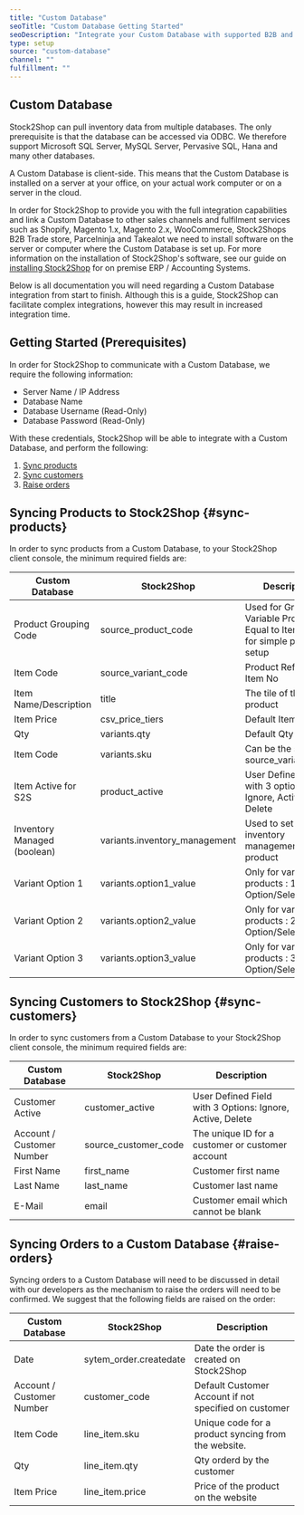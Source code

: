 ```yaml
---
title: "Custom Database"
seoTitle: "Custom Database Getting Started"
seoDescription: "Integrate your Custom Database with supported B2B and B2C Systems through Stock2Shop"
type: setup
source: "custom-database"
channel: ""
fulfillment: ""
---
```


## Custom Database
Stock2Shop can pull inventory data from multiple databases. 
The only prerequisite is that the database can be accessed via ODBC. 
We therefore support Microsoft SQL Server, MySQL Server, Pervasive SQL, Hana and many other databases.

A Custom Database is client-side. 
This means that the Custom Database is installed on a 
server at your office, on your actual work computer or on a 
server in the cloud. 

In order for Stock2Shop to provide you 
with the full integration capabilities and link a Custom Database
to other sales channels and fulfilment services such as 
Shopify, Magento 1.x, Magento 2.x, WooCommerce, Stock2Shops B2B Trade store, 
Parcelninja and Takealot we need to install software on the server or computer where the Custom Database is set up. 
For more information on the installation of Stock2Shop's software, see our guide on [installing Stock2Shop](/help/setup/installing-stock2shop/ "Installing Stock2Shop for on Premise ERP / AAccounting Sysytems") for on premise ERP / Accounting Systems.


Below is all documentation you will need regarding a Custom Database integration from start to finish.
Although this is a guide, Stock2Shop can facilitate complex integrations, however this may result in increased integration time.

## Getting Started (Prerequisites)
In order for Stock2Shop to communicate with a Custom Database, 
we require the following information:

- Server Name / IP Address
- Database Name
- Database Username (Read-Only)
- Database Password (Read-Only)

With these credentials, Stock2Shop will be able to integrate with a
Custom Database, and perform the following:

1. [Sync products](#sync-products) 
2. [Sync customers](#sync-customers) 
3. [Raise orders](#raise-orders) 

## Syncing Products to Stock2Shop {#sync-products}
In order to sync products from a Custom Database, to your Stock2Shop client console, 
the minimum required fields are:

| Custom Database             | Stock2Shop                     | Description                                                                      |
| --------------------------- | ------------------------------ | -------------------------------------------------------------------------------- |
| Product Grouping Code       | source_product_code            | Used for Grouping Variable Products. Equal to Item Code for simple product setup |
| Item Code                   | source_variant_code            | Product Ref Code/ Item No                                                        |
| Item Name/Description       | title                          | The tile of the product                                                          |
| Item Price                  | csv_price_tiers                | Default Item Price                                                               |
| Qty                         | variants.qty                   | Default Qty                                                                      |
| Item Code                   | variants.sku                   | Can be the same as source\_variant\_code                                         |
| Item Active for S2S         | product_active                 | User Defined field with 3 options: Ignore, Active, Delete                        |
| Inventory Managed (boolean) | variants.inventory_management  | Used to set inventory management on the product                                  |
| Variant Option 1            | variants.option1_value         | Only for variable products : 1st Option/Selection                                |
| Variant Option 2            | variants.option2_value         | Only for variable products : 2nd Option/Selection                                |
| Variant Option 3            | variants.option3_value         | Only for variable products : 3rd Option/Selection                                |

## Syncing Customers to Stock2Shop  {#sync-customers}
In order to sync customers from a Custom Database to your Stock2Shop client console, 
the minimum required fields are:

| Custom Database           | Stock2Shop             | Description                                               |
| ------------------------- | ---------------------- | --------------------------------------------------------- |
| Customer Active           | customer_active        | User Defined Field with 3 Options: Ignore, Active, Delete |
| Account / Customer Number | source_customer_code   | The unique ID for a customer or customer account          |
| First Name                | first_name             | Customer first name                                       |
| Last Name                 | last_name              | Customer last name                                        |
| E-Mail                    | email                  | Customer email which cannot be blank                      |

## Syncing Orders to a Custom Database {#raise-orders}
Syncing orders to a Custom Database will need to be discussed in detail with our developers as the mechanism
to raise the orders will need to be confirmed. We suggest that the following fields are raised on the order:

| Custom Database           | Stock2Shop              | Description                                           |
| ------------------------- | ----------------------- | ----------------------------------------------------- |
| Date                      | sytem_order.createdate  | Date the order is created on Stock2Shop               |
| Account / Customer Number | customer_code           | Default Customer Account if not specified on customer |
| Item Code                 | line_item.sku           | Unique code for a product syncing from the website.   |
| Qty                       | line_item.qty           | Qty orderd by the customer                            |
| Item Price                | line_item.price         | Price of the product on the website                   |

